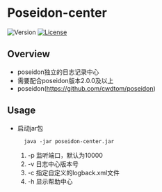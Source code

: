 # Poseidon-center


![Version](https://img.shields.io/badge/version-2.1.1-green.svg)
[![License](https://img.shields.io/badge/license-MIT-blue.svg)](http://opensource.org/licenses/MIT)

## Overview
- poseidon独立的日志记录中心
- 需要配合poseidon版本2.0.0及以上
- poseidon(https://github.com/cwdtom/poseidon)
    
## Usage
- 启动jar包
    ```shell
      java -jar poseidon-center.jar
    ```
    1. -p 监听端口，默认为10000
    1. -v 日志中心版本号
    1. -c 指定自定义的logback.xml文件
    1. -h 显示帮助中心
